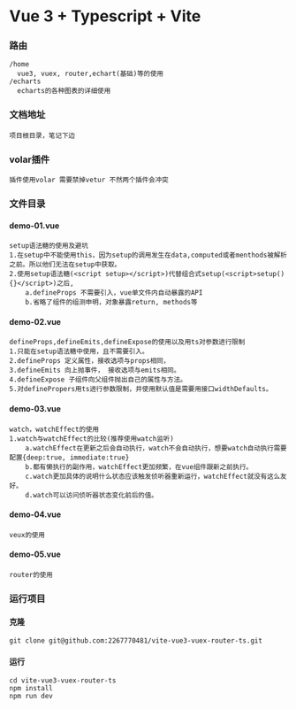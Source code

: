# Vue 3 + Typescript + Vite

### 路由
```
/home
  vue3, vuex, router,echart(基础)等的使用
/echarts
  echarts的各种图表的详细使用
```

### 文档地址
```
项目根目录，笔记下边
```

### volar插件
```
插件使用volar 需要禁掉vetur 不然两个插件会冲突
```

### 文件目录
#### demo-01.vue
```
setup语法糖的使用及避坑
1.在setup中不能使用this，因为setup的调用发生在data,computed或者menthods被解析之前。所以他们无法在setup中获取。
2.使用setup语法糖(<script setup></script>)代替组合式setup(<script>setup(){}</script>)之后, 
    a.defineProps 不需要引入，vue单文件内自动暴露的API       
    b.省略了组件的组测申明，对象暴露return, methods等
```
#### demo-02.vue
```
defineProps,defineEmits,defineExpose的使用以及用ts对参数进行限制
1.只能在setup语法糖中使用，且不需要引入。
2.defineProps 定义属性，接收选项与props相同，
3.defineEmits 向上抛事件， 接收选项与emits相同。
4.defineExpose 子组件向父组件抛出自己的属性与方法。
5.对definePropers用ts进行参数限制，并使用默认值是需要用接口widthDefaults。
```

#### demo-03.vue
```
watch，watchEffect的使用
1.watch与watchEffect的比较(推荐使用watch监听)
    a.watchEffect在更新之后会自动执行，watch不会自动执行，想要watch自动执行需要配置{deep:true, immediate:true}
    b.都有懒执行的副作用，watchEffect更加频繁，在vue组件跟新之前执行。
    c.watch更加具体的说明什么状态应该触发侦听器重新运行，watchEffect就没有这么友好。
    d.watch可以访问侦听器状态变化前后的值。
```

#### demo-04.vue
```
veux的使用
```

#### demo-05.vue 
```
router的使用
```

### 运行项目
#### 克隆
```
git clone git@github.com:2267770481/vite-vue3-vuex-router-ts.git
```
#### 运行
```
cd vite-vue3-vuex-router-ts
npm install
npm run dev
```
